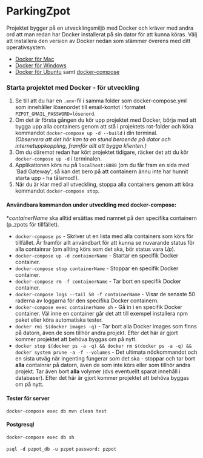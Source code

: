 # ParkingZpot

Projektet bygger på en utvecklingsmiljö med Docker och kräver med andra ord att man redan har Docker installerat på sin dator för att kunna köras. Välj att installera den version av Docker nedan som stämmer överens med ditt operativsystem.

* [Docker för Mac](https://docs.docker.com/docker-for-mac/install/#download-docker-for-mac)  
* [Docker för Windows](https://docs.docker.com/toolbox/toolbox_install_windows/)  
* [Docker för Ubuntu](https://www.docker.com/docker-ubuntu) samt [docker-compose](https://docs.docker.com/compose/install/)

### Starta projektet med Docker - för utveckling

1. Se till att du har en `.env`-fil i samma folder som docker-compose.yml som innehåller lösenordet till email-kontot i formatet `PZPOT_GMAIL_PASSWORD=lösenord`.
2. Om det är första gången du kör upp projektet med Docker, börja med att bygga upp alla containers genom att stå i projektets rot-folder och köra kommandot `docker-compose up -d --build` i din terminal.  
_(Observera att det här kan ta en stund beroende på dator och internetuppkoppling, framför allt att bygga klienten.)_
3. Om du däremot redan har kört projektet tidigare, räcker det att du kör `docker-compose up -d` i terminalen.
4. Applikationen körs nu på `localhost:8080` (om du får fram en sida med 'Bad Gateway', så kan det bero på att containern ännu inte har hunnit starta upp - ha tålamod!).
5. När du är klar med all utveckling, stoppa alla containers genom att köra kommandot `docker-compose stop`.


#### Användbara kommandon under utveckling med docker-compose:

*_containerName_ ska alltid ersättas med namnet på den specifika containern (p_zpots för tillfället).

* `docker-compose ps` - Skriver ut en lista med alla containers som körs för tillfället. Är framför allt användbart för att kunna se nuvarande status för alla containrar (om allting körs som det ska, bör status vara _Up_).
* `docker-compose up -d containerName` - Startar en specifik Docker container.
* `docker-compose stop containerName` - Stoppar en specifik Docker container.
* `docker-compose rm -f containerName` - Tar bort en specifik Docker container.
* `docker-compose logs --tail 50 -f containerName` - Visar de senaste 50 raderna av loggarna för den specifika Docker containern.
* `docker-compose exec containerName sh` - Gå in i en specifik Docker container. Väl inne en container går det att till exempel installera npm paket eller köra automatiska tester.
* `docker rmi $(docker images -q)` - Tar bort alla Docker images som finns på datorn, även de som tillhör andra projekt. Efter det här är gjort kommer projektet att behöva byggas om på nytt.
* `docker stop $(docker ps -a -q) && docker rm $(docker ps -a -q) && docker system prune -a -f --volumes` - Det ultimata nödkommandot och en sista utväg när ingenting fungerar som det ska - stoppar och tar bort **alla** containrar på datorn, även de som inte körs eller som tillhör andra projekt. Tar även bort **alla** volymer (dvs eventuellt sparat innehåll i databaser). Efter det här är gjort kommer projektet att behöva byggas om på nytt.

#### Tester för server
`docker-compose exec db mvn clean test`

#### Postgresql

`docker-compose exec db sh`

`psql -d pzpot_db -u pzpot`
`password: pzpot`